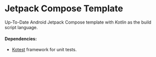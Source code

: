 Jetpack Compose Template
=========

Up-To-Date Android Jetpack Compose template with *Kotlin* as the build script language.

#### Dependencies:

* [Kotest](https://kotest.io/) framework for unit tests.

